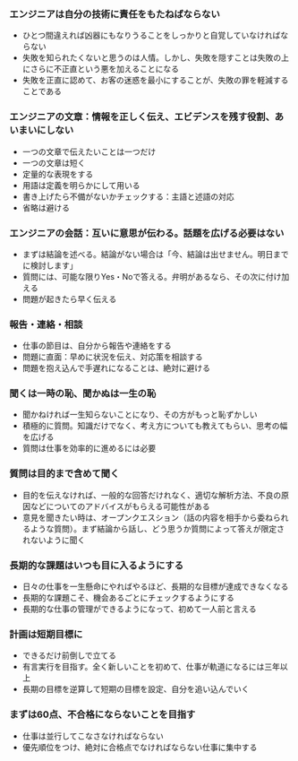### エンジニアは自分の技術に責任をもたねばならない
- ひとつ間違えれば凶器にもなりうることをしっかりと自覚していなければならない
- 失敗を知られたくないと思うのは人情。しかし、失敗を隠すことは失敗の上にさらに不正直という悪を加えることになる
- 失敗を正直に認めて、お客の迷惑を最小にすることが、失敗の罪を軽減することである

### エンジニアの文章：情報を正しく伝え、エビデンスを残す役割、あいまいにしない
- 一つの文章で伝えたいことは一つだけ
- 一つの文章は短く
- 定量的な表現をする
- 用語は定義を明らかにして用いる
- 書き上げたら不備がないかチェックする：主語と述語の対応
- 省略は避ける

### エンジニアの会話：互いに意思が伝わる。話題を広げる必要はない
- まずは結論を述べる。結論がない場合は「今、結論は出せません。明日までに検討します」
- 質問には、可能な限りYes・Noで答える。弁明があるなら、その次に付け加える
- 問題が起きたら早く伝える

### 報告・連絡・相談
- 仕事の節目は、自分から報告や連絡をする
- 問題に直面：早めに状況を伝え、対応策を相談する
- 問題を抱え込んで手遅れになることは、絶対に避ける

### 聞くは一時の恥、聞かぬは一生の恥
- 聞かねければ一生知らないことになり、その方がもっと恥ずかしい
- 積極的に質問。知識だけでなく、考え方についても教えてもらい、思考の幅を広げる
- 質問は仕事を効率的に進めるには必要

### 質問は目的まで含めて聞く
- 目的を伝えなければ、一般的な回答だけれなく、適切な解析方法、不良の原因などについてのアドバイスがもらえる可能性がある
- 意見を聞きたい時は、オープンクエスション（話の内容を相手から委ねられるような質問）。まず結論から話し、どう思うか質問によって答えが限定されないように聞く

### 長期的な課題はいつも目に入るようにする
- 日々の仕事を一生懸命にやればやるほど、長期的な目標が達成できなくなる
- 長期的な課題こそ、機会あるごとにチェックするようにする
- 長期的な仕事の管理ができるようになって、初めて一人前と言える

### 計画は短期目標に
- できるだけ前倒しで立てる
- 有言実行を目指す。全く新しいことを初めて、仕事が軌道になるには三年以上
- 長期の目標を逆算して短期の目標を設定、自分を追い込んでいく

### まずは60点、不合格にならないことを目指す
- 仕事は並行してこなさなければならない
- 優先順位をつけ、絶対に合格点でなければならない仕事に集中する
